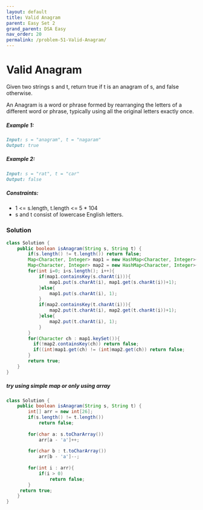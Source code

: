 ```yaml
---
layout: default
title: Valid Anagram
parent: Easy Set 2
grand_parent: DSA Easy
nav_order: 20
permalink: /problem-51-Valid-Anagram/
---
```

# Valid Anagram

Given two strings s and t, return true if t is an anagram of s, and false otherwise.

An Anagram is a word or phrase formed by rearranging the letters of a different word or phrase, typically using all the original letters exactly once.

##### Example 1:
```markdown
Input: s = "anagram", t = "nagaram"
Output: true
```
##### Example 2:
```markdown
Input: s = "rat", t = "car"
Output: false
```
##### Constraints:
* 1 <= s.length, t.length <= 5 * 104
* s and t consist of lowercase English letters.

### Solution
```java
class Solution {
    public boolean isAnagram(String s, String t) {
        if(s.length() != t.length()) return false;
        Map<Character, Integer> map1 = new HashMap<Character, Integer>();
        Map<Character, Integer> map2 = new HashMap<Character, Integer>();
        for(int i=0; i<s.length(); i++){
            if(map1.containsKey(s.charAt(i))){
                map1.put(s.charAt(i), map1.get(s.charAt(i))+1);
            }else{
                map1.put(s.charAt(i), 1);
            }
            if(map2.containsKey(t.charAt(i))){
                map2.put(t.charAt(i), map2.get(t.charAt(i))+1);
            }else{
                map2.put(t.charAt(i), 1);
            }
        }
        for(Character ch : map1.keySet()){
          if(!map2.containsKey(ch)) return false;
          if((int)map1.get(ch) != (int)map2.get(ch)) return false;  
        }
        return true;
    }
}
```

##### try using simple map or only using array
```java
class Solution {
    public boolean isAnagram(String s, String t) {
        int[] arr = new int[26];
        if(s.length() != t.length()) 
            return false;
        
        for(char a: s.toCharArray())
            arr[a - 'a']++;
        
        for(char b : t.toCharArray())
            arr[b - 'a']--;
        
        for(int i : arr){
            if(i > 0)
                return false;
        }
     return true;
    }
}
```